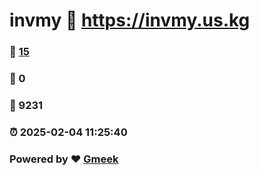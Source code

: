 # invmy :link: https://invmy.us.kg 
### :page_facing_up: [15](https://invmy.us.kg/tag.html) 
### :speech_balloon: 0 
### :hibiscus: 9231 
### :alarm_clock: 2025-02-04 11:25:40 
### Powered by :heart: [Gmeek](https://github.com/Meekdai/Gmeek)
